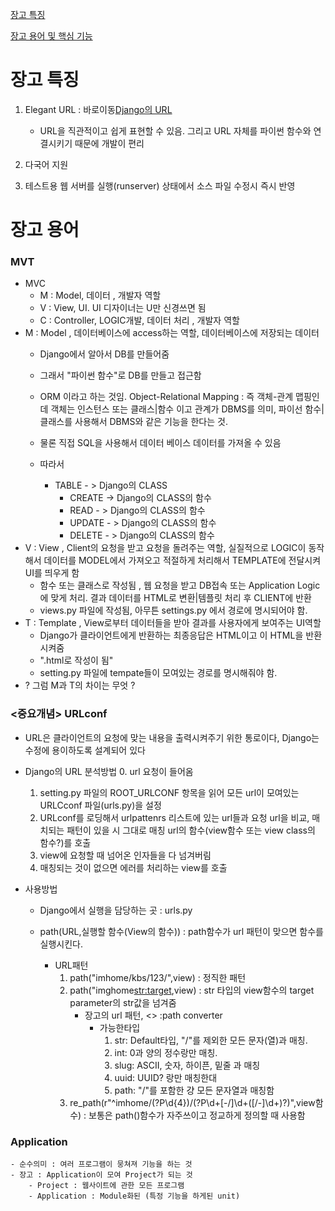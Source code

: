 [장고 특징](#장고-특징)

[장고 용어 및 핵심 기능](#장고-용어)

# 장고 특징

1. Elegant URL : 바로이동[Django의 URL](#중요개념-urlconf)
    - URL을 직관적이고 쉽게 표현할 수 있음. 그리고 URL 자체를 파이썬 함수와 연결시키기 때문에 개발이 편리
2. 다국어 지원

3. 테스트용 웹 서버를 실행(runserver) 상태에서 소스 파일 수정시 즉시 반영

# 장고 용어

### MVT
- MVC
    - M : Model, 데이터 , 개발자 역할
    - V : View, UI. UI 디자이너는 U만 신경쓰면 됨
    - C : Controller, LOGIC개발, 데이터 처리 , 개발자 역할
- M : Model , 데이터베이스에 access하는 역할, 데이터베이스에 저장되는 데이터
    - Django에서 알아서 DB를 만들어줌
    - 그래서 "파이썬 함수"로 DB를 만들고 접근함
    - ORM 이라고 하는 것임. Object-Relational Mapping : 즉 객체-관계 맵핑인데 객체는 인스턴스 또는 클래스|함수 이고 관계가 DBMS를 의미, 파이선 함수|클래스를 사용해서 DBMS와 같은 기능을 한다는 것.
    - 물론 직접 SQL을 사용해서 데이터 베이스 데이터를 가져올 수 있음

    - 따라서
        - TABLE - > Django의 CLASS
            - CREATE -> Django의 CLASS의 함수
            - READ - > Django의 CLASS의 함수
            - UPDATE - > Django의 CLASS의 함수
            - DELETE - > Django의 CLASS의 함수
- V : View , Client의 요청을 받고  요청을 돌려주는 역할, 실질적으로 LOGIC이 동작해서 데이터를 MODEL에서 가져오고 적절하게 처리해서 TEMPLATE에 전달시켜 UI를 띄우게 함
    - 함수 또는 클래스로 작성됨 , 웹 요청을 받고 DB접속 또는 Application Logic에 맞게 처리. 결과 데이터를 HTML로 변환|템플릿 처리 후 CLIENT에 반환
    - views.py 파일에 작성됨, 아무튼 settings.py 에서 경로에 명시되어야 함.
- T : Template , View로부터 데이터들을 받아 결과를 사용자에게 보여주는 UI역할
    - Django가 클라이언트에게 반환하는 최종응답은 HTML이고 이 HTML을 반환시켜줌
    - ".html로 작성이 됨"
    - setting.py 파일에 tempate들이 모여있는 경로를 명시해줘야 함.
- ? 그럼 M과 T의 차이는 무엇 ?

### <중요개념> URLconf
- URL은 클라이언트의 요청에 맞는 내용을 출력시켜주기 위한 통로이다, Django는 수정에 용이하도록 설계되어 있다

- Django의 URL 분석방법
    0. url 요청이 들어옴
    1. setting.py 파일의 ROOT_URLCONF 항목을 읽어 모든 url이 모여있는 URLCconf 파일(urls.py)을 설정
    2. URLconf를 로딩해서 urlpattenrs 리스트에 있는 url들과 요청 url을 비교, 매치되는 패턴이 있을 시 그대로 매칭 url의 함수(view함수 또는 view class의 함수?)를 호출
    3. view에 요청할 때 넘어온 인자들을 다 넘겨버림
    4. 매칭되는 것이 없으면 에러를 처리하는 view를 호출


- 사용방법
    - Django에서 실행을 담당하는 곳 : urls.py

    - path(URL,실행할 함수(View의 함수)) : path함수가 url 패턴이 맞으면 함수를 실행시킨다.
        - URL패턴
            1. path("imhome/kbs/123/",view) : 정직한 패턴
            2. path("imghome<str:target>,view) : str 타입의 view함수의 target parameter의 str값을 넘겨줌
                - 장고의 url 패턴, <> :path converter
                    - 가능한타입
                        1. str: Default타입, "/"를 제외한 모든 문자(열)과 매칭. 
                        2. int: 0과 양의 정수랑만 매칭.
                        3. slug: ASCII, 숫자, 하이픈, 밑줄 과 매칭
                        4. uuid: UUID? 랑만 매칭한대
                        5. path: "/"를 포함한 걍 모든 문자열과 매칭함
            3. re_path(r"^imhome/(?P<year>\d{4})/(?P<time>\d+[-/]\d+([/-]\d+)?)",view함수) : 보통은 path()함수가 자주쓰이고 정교하게 정의할 때 사용함



### Application
    - 순수의미 : 여러 프로그램이 뭉쳐져 기능을 하는 것
    - 장고 : Application이 모여 Project가 되는 것
        - Project : 웹사이트에 관한 모든 프로그램
        - Application : Module화된 (특정 기능을 하게된 unit) 